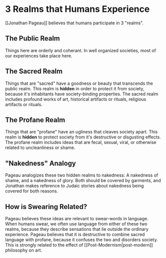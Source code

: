 
# 3 Realms that Humans Experience
[[Jonathan Pageau]] believes that humans participate in 3 "realms".

## The Public Realm
Things here are orderly and coherant. In well organized societies, most of our experiences take place here.

## The Sacred Realm
Things that are "sacred" have a goodness or beauty that transcends the public realm. This realm is **hidden** in order to protect it from society, because it's inhabitants have society-binding properties. The sacred realm includes profound works of art, historical artifacts or rituals, religious artifacts or rituals.

## The Profane Realm
Things that are "profane" have an ugliness that cleaves society apart. This realm is **hidden** to protect society from it's destructive or disgusting effects. The profane realm includes ideas that are fecal, sexual, viral, or otherwise related to uncleanliness or shame.

## "Nakedness" Analogy
Pageau analogizes these two hidden realms to nakedness: A nakedness of shame, and a nakedness of glory. Both should be covered by garments, and Jonathan makes reference to Judaic stories about nakedness being covered for both reasons.

## How is Swearing Related?
Pageau believes these ideas are relevant to swear-words in language. When humans swear, we often use language from either of these two realms, because they describe sensations that lie outside the ordinary experience. Pageau believes that it is destructive to combine sacred language with profane, because it confuses the two and disorders society. This is strongly related to the effect of [[Post-Modernism|post-modern]] philosophy on art.